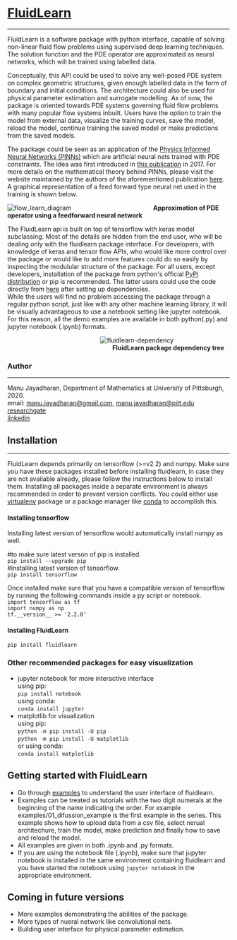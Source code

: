 # [FluidLearn](https://github.com/mjayadharan/FluidLearn)
-------------------------

FluidLearn is a software package with python interface, capable of solving non-linear fluid flow problems using supervised deep learning techniques. The solution function and the PDE operator are approximated as neural networks, which will be trained using labelled data.  

Conceptually, this API could be used to solve any well-posed PDE system on complex geometric structures, given enough labelled data in the form of boundary and initial conditions. The architecture could also be used for physical parameter estimation and surrogate modelling. As of now, the package is oriented towards PDE systems governing fluid flow problems with many popular flow systems inbuilt.  Users have the option to train the model from external data, visualize the training curves, save the model, reload the model, continue training the saved model or make predictions from the saved models.   

The package could be seen as an application of the [Physics Informed Neural Networks (PINNs)](https://arxiv.org/abs/1711.10561) which are artificial neural nets trained with PDE constraints. The idea was first introduced in [this publication](https://arxiv.org/pdf/1711.10561.pdf) in 2017. For more details on the mathematical theory behind PINNs, please visit the website maintained by the authors of the aforementioned publication [here](https://maziarraissi.github.io/PINNs/).  
A graphical representation of a feed forward type neural net used in the training is shown below.



![flow_learn_diagram](https://user-images.githubusercontent.com/35903705/90431457-b2ebd800-e08e-11ea-9bdd-dde98b2673f7.jpg)
&emsp;&emsp;&emsp;&emsp;&emsp;&emsp;&emsp;&emsp;&emsp;&emsp;&emsp;&emsp;&emsp;__Approximation of PDE operator using a feedforward neural network__

The FluidLearn api is built on top of tensorflow with keras model subclassing. Most of the  details are hidden from the end user, who will be dealing only with the fluidlearn package interface. For developers, with knowledge of keras and tensor flow APIs, who would like more control over the package or would like to add more features could do so easily by inspecting the modulular structure of the package. For all users, except developers, installation of the package from python's official [PyPi distribution](https://pypi.org/project/fluidlearn/) or pip is recommended. The latter users could use the code directly from [here](https://github.com/mjayadharan/FluidLearn/tree/master/fluidlearn) after setting up dependencies.  
While the users will find no problem accessing the package through a regular python script, just like with any other machine learning library, it will be visually advantageous to use a notebook setting like jupyter notebook. For this reason, all the demo examples are available in both python(.py) and jupyter notebook (.ipynb) formats.

&emsp;&emsp;&emsp;&emsp;&emsp;&emsp;&emsp;&emsp;&emsp;&emsp;&emsp;&emsp;&emsp;&emsp;&emsp;![fluidlearn-dependency](https://user-images.githubusercontent.com/35903705/90439301-f5b3ad00-e09a-11ea-87bd-74a873bcfa3f.png)  
&emsp;&emsp;&emsp;&emsp;&emsp;&emsp;&emsp;&emsp;&emsp;&emsp;&emsp;&emsp;&emsp;&emsp;&emsp;&emsp;&emsp;__FluidLearn package dependency tree__

### Author 
------------

Manu Jayadharan, Department of Mathematics at University of Pittsburgh, 2020.  
email: [manu.jayadharan@gmail.com](mailto:manu.jayadharan@gmail.com), [manu.jayadharan@pitt.edu](mailto:manu.jayadharan@pitt.edu)  
[researchgate](https://www.researchgate.net/profile/Manu_Jayadharan)  
[linkedin](https://www.linkedin.com/in/manu-jayadharan/)

## Installation
-----------------------

FluidLearn depends primarily on tensorflow (>=v2.2) and numpy. Make sure you have these packages installed before installing fluidlearn, in case they are not available already,  please follow the instructions below to install them. Installing all packages inside a separate environment is always recommended in order to prevent version conflicts. You could either use [virtualenv](https://packaging.python.org/guides/installing-using-pip-and-virtual-environments/) package or a  package manager like [conda](https://docs.anaconda.com/anaconda/install/) to accomplish this.  

#### Installing tensorflow
Installing latest version of tensorflow would automatically install numpy as well. 

#to make sure latest verson of pip is installed.   
`pip install --upgrade pip`    
#installing latest version of  tensorflow.       
`pip install tensorflow`  

Once installed make sure that you have a compatible version of tensorflow by running the following commands inside a py script or notebook.  
`import tensorflow as tf`    
`import numpy as np`  
`tf.__version__ >= '2.2.0'` 


#### Installing FluidLearn

`pip install fluidlearn`

### Other recommended packages for easy visualization

- jupyter notebook for more interactive interface  
    using pip:  
    `pip install notebook`   
    using conda:  
    `conda install jupyter`    
- matplotlib for visualization  
    using pip:  
    `python -m pip install -U pip`  
    `python -m pip install -U matplotlib`  
    or using conda:   
    `conda install matplotlib`

## Getting started with FluidLearn

- Go through [examples](https://github.com/mjayadharan/FluidLearn/tree/master/examples) to understand the user interface of fluidlearn. 
- Examples can be treated as tutorials with the two digit numerals at the beginning of the name indicating the order. For example examples/01_difussion_example is the first example in the series. This example shows how to upload data from a csv file, select nerual architechure, train the model, make prediction and finally how to save and reload the model. 
- All examples are given in both .ipynb and .py formats.
- If you are using the notebook file (.ipynb), make sure that jupyter notebook is installed in the same environment containing fluidlearn and you have started the notebook using `jupyter notebook` in the appropriate environment.  

## Coming in future versions

- More examples demonstrating the abilities of the package.
- More types of nueral network like convolutional nets.
- Building user interface for physical parameter estimation.
